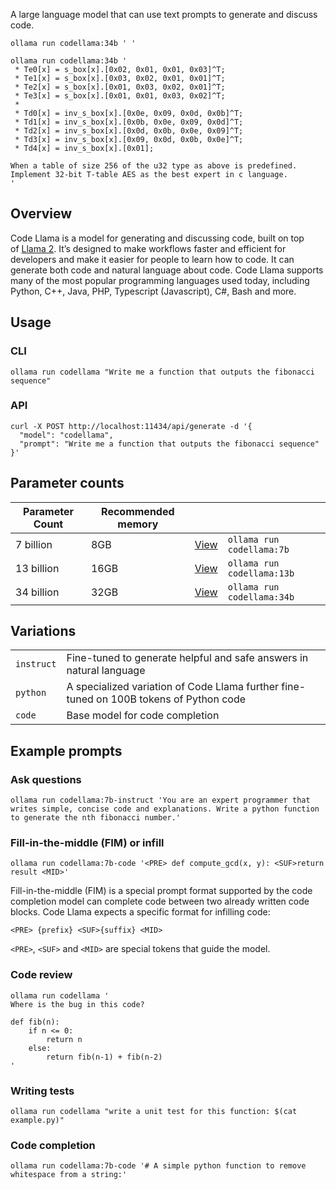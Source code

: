 A large language model that can use text prompts to generate and discuss code.

```
ollama run codellama:34b ' '
```

```
ollama run codellama:34b '
 * Te0[x] = s_box[x].[0x02, 0x01, 0x01, 0x03]^T;
 * Te1[x] = s_box[x].[0x03, 0x02, 0x01, 0x01]^T;
 * Te2[x] = s_box[x].[0x01, 0x03, 0x02, 0x01]^T;
 * Te3[x] = s_box[x].[0x01, 0x01, 0x03, 0x02]^T;
 *
 * Td0[x] = inv_s_box[x].[0x0e, 0x09, 0x0d, 0x0b]^T;
 * Td1[x] = inv_s_box[x].[0x0b, 0x0e, 0x09, 0x0d]^T;
 * Td2[x] = inv_s_box[x].[0x0d, 0x0b, 0x0e, 0x09]^T;
 * Td3[x] = inv_s_box[x].[0x09, 0x0d, 0x0b, 0x0e]^T;
 * Td4[x] = inv_s_box[x].[0x01];

When a table of size 256 of the u32 type as above is predefined. Implement 32-bit T-table AES as the best expert in c language.
'
```
## Overview

Code Llama is a model for generating and discussing code, built on top of [Llama 2](https://ollama.ai/library/llama2). It’s designed to make workflows faster and efficient for developers and make it easier for people to learn how to code. It can generate both code and natural language about code. Code Llama supports many of the most popular programming languages used today, including Python, C++, Java, PHP, Typescript (Javascript), C#, Bash and more.

## Usage

### CLI

```
ollama run codellama "Write me a function that outputs the fibonacci sequence"
```

### API

```
curl -X POST http://localhost:11434/api/generate -d '{
  "model": "codellama",
  "prompt": "Write me a function that outputs the fibonacci sequence"
}'
```

## Parameter counts

|Parameter Count|Recommended memory|||
|---|---|---|---|
|7 billion|8GB|[View](https://ollama.ai/library/codellama:7b)|`ollama run codellama:7b`|
|13 billion|16GB|[View](https://ollama.ai/library/codellama:13b)|`ollama run codellama:13b`|
|34 billion|32GB|[View](https://ollama.ai/library/codellama:34b)|`ollama run codellama:34b`|

## Variations

|||
|---|---|
|`instruct`|Fine-tuned to generate helpful and safe answers in natural language|
|`python`|A specialized variation of Code Llama further fine-tuned on 100B tokens of Python code|
|`code`|Base model for code completion|

## Example prompts

### Ask questions

```
ollama run codellama:7b-instruct 'You are an expert programmer that writes simple, concise code and explanations. Write a python function to generate the nth fibonacci number.'
```

### Fill-in-the-middle (FIM) or infill

```
ollama run codellama:7b-code '<PRE> def compute_gcd(x, y): <SUF>return result <MID>'
```

Fill-in-the-middle (FIM) is a special prompt format supported by the code completion model can complete code between two already written code blocks. Code Llama expects a specific format for infilling code:

```
<PRE> {prefix} <SUF>{suffix} <MID>
```

`<PRE>`, `<SUF>` and `<MID>` are special tokens that guide the model.

### Code review

```
ollama run codellama '
Where is the bug in this code?

def fib(n):
    if n <= 0:
        return n
    else:
        return fib(n-1) + fib(n-2)
'
```

### Writing tests

```
ollama run codellama "write a unit test for this function: $(cat example.py)"
```

### Code completion

```
ollama run codellama:7b-code '# A simple python function to remove whitespace from a string:'
```